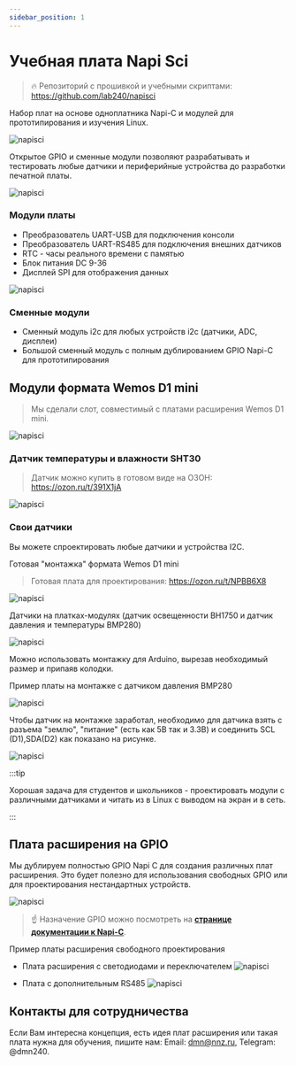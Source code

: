 ```yaml
---
sidebar_position: 1
---
```


# Учебная плата Napi Sci

>:fire: Репозиторий с прошивкой и учебными скриптами: https://github.com/lab240/napisci

Набор плат на основе одноплатника Napi-C и модулей для прототипирования и изучения Linux.

![napisci](img/napi-sci-1.jpg)

Открытое GPIO и сменные модули позволяют разрабатывать и тестировать любые датчики и периферийные устройства до разработки печатной платы.

![napisci](img/2024-09-25_15-25.jpg)

### Модули платы

- Преобразователь UART-USB для подключения консоли
- Преобразователь UART-RS485 для подключения внешних датчиков
- RTC - часы реального времени с памятью
- Блок питания DC 9-36
- Дисплей SPI для отображения данных


![napisci](img/napi-sci-blocks.jpg)

### Сменные модули

- Сменный модуль i2c для любых устройств i2c (датчики, ADC, дисплеи)
- Большой сменный модуль с полным дублированием GPIO Napi-C для прототипирования

## Модули формата Wemos D1 mini

>Мы сделали слот, совместимый с платами расширения Wemos D1 mini.

![napisci](img/ready-sensors.jpg)

### Датчик температуры и влажности SHT30

>Датчик можно купить в готовом виде на ОЗОН: https://ozon.ru/t/391X1jA

![napisci](img/sht30.jpg)

### Свои датчики

Вы можете спроектировать любые датчики и устройства I2C.

Готовая "монтажка" формата Wemos D1 mini

>Готовая плата для проектирования: https://ozon.ru/t/NPBB6X8

![napisci](img/free-shield.jpg)

Датчики на платках-модулях (датчик освещенности BH1750 и датчик давления и температуры BMP280)

![napisci](img/board-ready-sensors.jpg)

Можно использовать монтажку для Arduino, вырезав необходимый размер и припаяв колодки.

Пример платы на монтажке с датчиком давления BMP280

![napisci](img/bmp280.jpg)


Чтобы датчик на монтажке заработал, необходимо для датчика взять с разъема "землю", "питание" (есть как 5В так и 3.3В) и соединить SCL (D1),SDA(D2) как показано на рисунке.

![napisci](img/i2c-slot.jpg)

:::tip

Хорошая задача для студентов и школьников - проектировать модули с различными датчиками и читать из в Linux с выводом на экран и в сеть.

:::

## Плата расширения на GPIO

Мы дублируем полностью GPIO Napi C для создания различных плат расширения. Это будет полезно для использования свободных GPIO или для проектирования нестандартных устройств.

![napisci](img/GPIO-napisci.jpg)

> :point_up: Назначение GPIO можно посмотреть на **[странице документации к Napi-C](https://napiworld.ru/docs/napi-intro#napi-gpio-%D0%BA%D0%BE%D0%BD%D1%82%D0%B0%D0%BA%D1%82%D0%BD%D1%8B%D0%B5-%D0%B3%D1%80%D0%B5%D0%B1%D0%B5%D0%BD%D0%BA%D0%B8-%D0%B4%D0%BB%D1%8F-%D1%81%D0%BE%D0%B5%D0%B4%D0%B8%D0%BD%D0%B5%D0%BD%D0%B8%D1%8F-%D1%81-%D0%BD%D0%B5%D1%81%D1%83%D1%89%D0%B5%D0%B9-%D0%BF%D0%BB%D0%B0%D1%82%D0%BE%D0%B9)**.

Пример платы расширения свободного проектирования

- Плата расширения с светодиодами и переключателем
![napisci](img/GPIO-board.jpg)

- Плата с дополнительным RS485
![napisci](img/board-rs485.jpg)


## Контакты для сотрудничества

Если Вам интересна концепция, есть идея плат расширения или такая плата нужна для обучения, пишите нам: Email: dmn@nnz.ru, Telegram: @dmn240.
